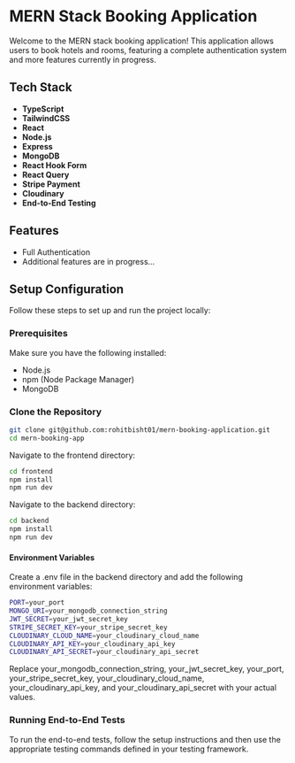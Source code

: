 # MERN Stack Booking Application

Welcome to the MERN stack booking application! This application allows users to book hotels and rooms, featuring a complete authentication system and more features currently in progress.

## Tech Stack

- **TypeScript**
- **TailwindCSS**
- **React**
- **Node.js**
- **Express**
- **MongoDB**
- **React Hook Form**
- **React Query**
- **Stripe Payment**
- **Cloudinary**
- **End-to-End Testing**

## Features

- Full Authentication
- Additional features are in progress...

## Setup Configuration

Follow these steps to set up and run the project locally:

### Prerequisites

Make sure you have the following installed:

- Node.js
- npm (Node Package Manager)
- MongoDB

### Clone the Repository

```bash
git clone git@github.com:rohitbisht01/mern-booking-application.git
cd mern-booking-app
```

Navigate to the frontend directory:

```bash
cd frontend
npm install
npm run dev
```

Navigate to the backend directory:

```bash
cd backend
npm install
npm run dev
```

#### Environment Variables

Create a .env file in the backend directory and add the following environment variables:

```bash
PORT=your_port
MONGO_URI=your_mongodb_connection_string
JWT_SECRET=your_jwt_secret_key
STRIPE_SECRET_KEY=your_stripe_secret_key
CLOUDINARY_CLOUD_NAME=your_cloudinary_cloud_name
CLOUDINARY_API_KEY=your_cloudinary_api_key
CLOUDINARY_API_SECRET=your_cloudinary_api_secret
```

Replace your_mongodb_connection_string, your_jwt_secret_key, your_port, your_stripe_secret_key, your_cloudinary_cloud_name, your_cloudinary_api_key, and your_cloudinary_api_secret with your actual values.

### Running End-to-End Tests

To run the end-to-end tests, follow the setup instructions and then use the appropriate testing commands defined in your testing framework.
